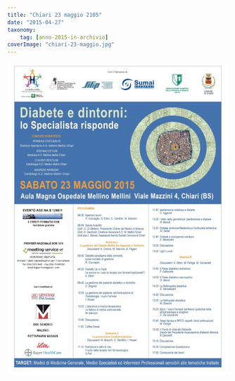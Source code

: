 ```yaml
---
title: "Chiari 23 maggio 2105"
date: "2015-04-27"
taxonomy: 
    tag: [anno-2015-in-archivio]
coverImage: "chiari-23-maggio.jpg"
---
```


![](images/chiari-23-maggio.jpg)
